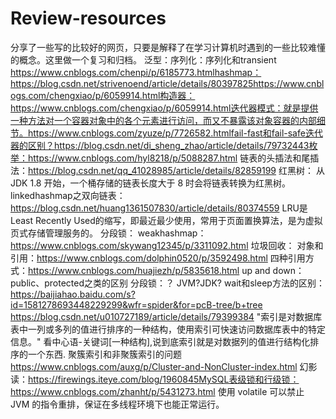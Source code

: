 # Review-resources
分享了一些写的比较好的网页，只要是解释了在学习计算机时遇到的一些比较难懂的概念。这里做一个复习和归档。
泛型：序列化：序列化和transient https://www.cnblogs.com/chenpi/p/6185773.htmlhashmap：https://blog.csdn.net/strivenoend/article/details/80397825https://www.cnblogs.com/chengxiao/p/6059914.html构造器：https://www.cnblogs.com/chengxiao/p/6059914.html迭代器模式：就是提供一种方法对一个容器对象中的各个元素进行访问，而又不暴露该对象容器的内部细节。https://www.cnblogs.com/zyuze/p/7726582.htmlfail-fast和fail-safe迭代器的区别？https://blog.csdn.net/di_sheng_zhao/article/details/79732443枚举：https://www.cnblogs.com/hyl8218/p/5088287.html
链表的头插法和尾插法：https://blog.csdn.net/qq_41028985/article/details/82859199
红黑树： 从 JDK 1.8 开始，一个桶存储的链表长度大于 8 时会将链表转换为红黑树。
linkedhashmap之双向链表：
https://blog.csdn.net/huang1361507830/article/details/80374559 
LRU是Least Recently Used的缩写，即最近最少使用，常用于页面置换算法，是为虚拟页式存储管理服务的。
分段锁：
weakhashmap：https://www.cnblogs.com/skywang12345/p/3311092.html
垃圾回收：
对象和引用：https://www.cnblogs.com/dolphin0520/p/3592498.html
四种引用方式：https://www.cnblogs.com/huajiezh/p/5835618.html
up and down：
public、protected之类的区别
分段锁：？
JVM?JDK?
wait和sleep方法的区别：https://baijiahao.baidu.com/s?id=1581278693448229299&wfr=spider&for=pcB-tree/b+tree
https://blog.csdn.net/u010727189/article/details/79399384
"索引是对数据库表中一列或多列的值进行排序的一种结构，使用索引可快速访问数据库表中的特定信息。" 看中心语-关键词[一种结构],说到底索引就是对数据列的值进行结构化排序的一个东西.
 聚簇索引和非聚簇索引的问题
https://www.cnblogs.com/auxg/p/Cluster-and-NonCluster-index.html
幻影读：https://firewings.iteye.com/blog/1960845MySQL表级锁和行级锁：https://www.cnblogs.com/zhanht/p/5431273.html
使用 volatile 可以禁止 JVM 的指令重排，保证在多线程环境下也能正常运行。
